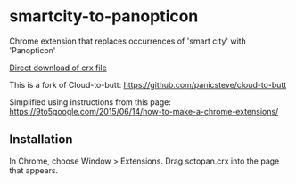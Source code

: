 smartcity-to-panopticon
=============

Chrome extension that replaces occurrences of 'smart city' with 'Panopticon'

[Direct download of crx file](https://github.com/technollama/smartcity-to-panopticon/blob/master/sctopan.crx?raw=true)

This is a fork of Cloud-to-butt: https://github.com/panicsteve/cloud-to-butt 

Simplified using instructions from this page: https://9to5google.com/2015/06/14/how-to-make-a-chrome-extensions/ 


Installation
------------

In Chrome, choose Window > Extensions.  Drag sctopan.crx into the page that appears.

